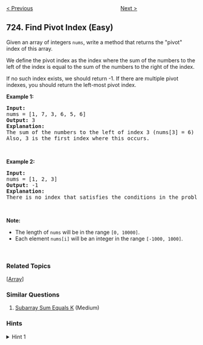 <!--|This file generated by command(leetcode description); DO NOT EDIT.    |-->
<!--+----------------------------------------------------------------------+-->
<!--|@author    Openset <openset.wang@gmail.com>                           |-->
<!--|@link      https://github.com/openset                                 |-->
<!--|@home      https://github.com/openset/leetcode                        |-->
<!--+----------------------------------------------------------------------+-->

[< Previous](https://github.com/openset/leetcode/tree/master/problems/candy-crush "Candy Crush")
　　　　　　　　　　　　　　　　
[Next >](https://github.com/openset/leetcode/tree/master/problems/split-linked-list-in-parts "Split Linked List in Parts")

## 724. Find Pivot Index (Easy)

<p>Given an array of integers <code>nums</code>, write a method that returns the &quot;pivot&quot; index of this array.</p>

<p>We define the pivot index as the index where the sum of the numbers to the left of the index is equal to the sum of the numbers to the right of the index.</p>

<p>If no such index exists, we should return -1. If there are multiple pivot indexes, you should return the left-most pivot index.</p>

<p><b>Example 1:</b></p>

<pre>
<b>Input:</b> 
nums = [1, 7, 3, 6, 5, 6]
<b>Output:</b> 3
<b>Explanation:</b> 
The sum of the numbers to the left of index 3 (nums[3] = 6) is equal to the sum of numbers to the right of index 3.
Also, 3 is the first index where this occurs.
</pre>

<p>&nbsp;</p>

<p><b>Example 2:</b></p>

<pre>
<b>Input:</b> 
nums = [1, 2, 3]
<b>Output:</b> -1
<b>Explanation:</b> 
There is no index that satisfies the conditions in the problem statement.
</pre>

<p>&nbsp;</p>

<p><b>Note:</b></p>

<ul>
	<li>The length of <code>nums</code> will be in the range <code>[0, 10000]</code>.</li>
	<li>Each element <code>nums[i]</code> will be an integer in the range <code>[-1000, 1000]</code>.</li>
</ul>

<p>&nbsp;</p>

### Related Topics
  [[Array](https://github.com/openset/leetcode/tree/master/tag/array/README.md)]

### Similar Questions
  1. [Subarray Sum Equals K](https://github.com/openset/leetcode/tree/master/problems/subarray-sum-equals-k) (Medium)

### Hints
<details>
<summary>Hint 1</summary>
We can precompute prefix sums P[i] = nums[0] + nums[1] + ... + nums[i-1].
Then for each index, the left sum is P[i], and the right sum is P[P.length - 1] - P[i] - nums[i].
</details>
